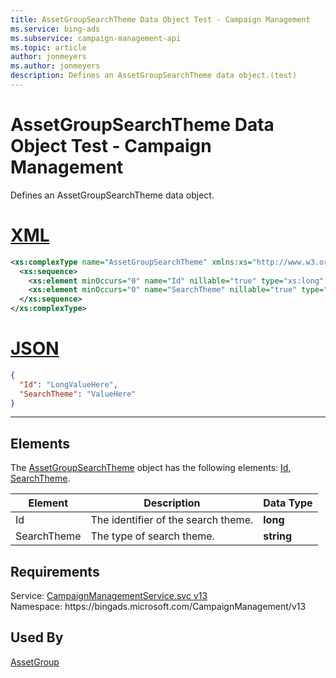 ```yaml
---
title: AssetGroupSearchTheme Data Object Test - Campaign Management
ms.service: bing-ads
ms.subservice: campaign-management-api
ms.topic: article
author: jonmeyers
ms.author: jonmeyers
description: Defines an AssetGroupSearchTheme data object.(test)
---
```

# AssetGroupSearchTheme Data Object Test - Campaign Management
Defines an AssetGroupSearchTheme data object.

# [XML](#tab/xml)

```xml
<xs:complexType name="AssetGroupSearchTheme" xmlns:xs="http://www.w3.org/2001/XMLSchema">
  <xs:sequence>
    <xs:element minOccurs="0" name="Id" nillable="true" type="xs:long" />
    <xs:element minOccurs="0" name="SearchTheme" nillable="true" type="xs:string" />
  </xs:sequence>
</xs:complexType>
```

# [JSON](#tab/json)

```json
{
  "Id": "LongValueHere",
  "SearchTheme": "ValueHere"
}
```

-----

## <a name="elements"></a>Elements

The [AssetGroupSearchTheme](assetgroupsearchtheme.md) object has the following elements: [Id](#id), [SearchTheme](#searchtheme).

|Element|Description|Data Type|
|-----------|---------------|-------------|
|<a name="id"></a>Id|The identifier of the search theme.|**long**|
|<a name="searchtheme"></a>SearchTheme|The type of search theme.|**string**|

## Requirements
Service: [CampaignManagementService.svc v13](https://campaign.api.bingads.microsoft.com/Api/Advertiser/CampaignManagement/v13/CampaignManagementService.svc)  
Namespace: https\://bingads.microsoft.com/CampaignManagement/v13  

## Used By
[AssetGroup](assetgroup.md)  

